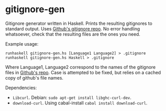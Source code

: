 gitignore-gen
=============

Gitignore generator written in Haskell. Prints the resulting gitignores to standard output. Uses [Github's gitignore repo](https://github.com/github/gitignore). No error handling whatsoever, check that the resulting files are the ones you need.

Example usage:

```
runhaskell gitignore-gen.hs [Language1 Language2] > .gitignore
runhaskell gitignore-gen.hs Haskell > .gitignore
```

Where Language1, Language2 correspond to the names of the gitignore files in [Github's repo](https://github.com/github/gitignore). Case is attempted to be fixed, but relies on a cached copy of github's file names.

Dependencies:

- ``Libcurl``. Debian: ``sudo apt-get install libghc-curl-dev``.
- ``download-curl``. Using cabal-install ``cabal install download-curl``.
